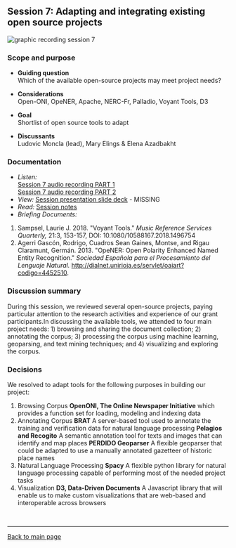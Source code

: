## Session 7: Adapting and integrating existing open source projects
 ![graphic recording session 7](../images/graphic-recording-session7.png)

### Scope and purpose
- **Guiding question**  
  Which of the available open-source projects may meet project needs?  

-	**Considerations**  
  Open-ONI, OpeNER, Apache, NERC-Fr, Palladio, Voyant Tools, D3  

-	**Goal**  
  Shortlist of open source tools to adapt

-	**Discussants**  
  Ludovic Moncla (lead), Mary Elings & Elena Azadbakht


### Documentation  
- *Listen:*<br/>
    [Session 7 audio recording PART 1](../audio/session7-1of2.MP3?raw=true)<br/>
    [Session 7 audio recording PART 2](../audio/session7-2of2.MP3?raw=true)<br/>
- *View:* [Session presentation slide deck](link) - MISSING  
- *Read:* [Session notes](https://docs.google.com/document/d/196V79SznVOMz-1G63dCI5LCIg0iVKNmMWCP2aSaxHw0/edit?usp=sharing)
- *Briefing Documents:*
1. Sampsel, Laurie J. 2018. "Voyant Tools." <em> Music Reference Services Quarterly, </em>21:3, 153-157, DOI: 10.1080/10588167.2018.1496754
2. Agerri Gascón, Rodrigo, Cuadros Sean Gaines, Montse, and Rigau Claramunt, Germán. 2013. "OpeNER: Open Polarity Enhanced Named Entity Recognition." <em> Sociedad Española para el Procesamiento del Lenguaje Natural. </em> http://dialnet.unirioja.es/servlet/oaiart?codigo=4452510. 

### Discussion summary
During this session, we reviewed several open-source projects, paying particular attention to the research activities and experience of our grant participants.In discussing the available tools, we attended to four main project needs: 1) browsing and sharing the document collection; 2) annotating the corpus; 3) processing the corpus using machine learning, geoparsing, and text mining techniques; and 4) visualizing and exploring the corpus.

### Decisions
We resolved to adapt tools for the following purposes in building our project:
1. Browsing Corpus
**OpenONI, The Online Newspaper Initiative**
which provides a function set for loading, modeling and indexing data
2. Annotating Corpus
**BRAT**
A server-based tool used to annotate the training and verification data for natural language processing
**Pelagios and Recogito**
A semantic annotation tool for texts and images that can identify and map places
**PERDIDO Geoparser**
A flexible geoparser that could be adapted to use a manually annotated gazetteer of historic place names
4. Natural Language Processing
**Spacy**
A flexible python library for natural language processing capable of performing most of the needed project tasks
5. Visualization
**D3, Data-Driven Documents**
A Javascript library that will enable us to make custom visualizations that are web-based and interoperable across browsers


&nbsp;

------------------------------

[Back to main page](/empire/)
